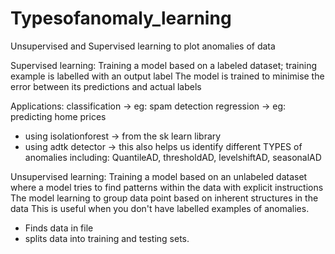 # Typesofanomaly_learning
Unsupervised and Supervised learning to plot anomalies of data

Supervised learning: 
Training a model based on a labeled dataset; training example is labelled with an output label 
The model is trained to minimise the error between its predictions and actual labels 

Applications: 
classification -> eg: spam detection 
regression -> eg: predicting home prices 

- using isolationforest -> from the sk learn library
- using adtk detector -> this also helps us identify different TYPES of anomalies including: QuantileAD, thresholdAD, levelshiftAD, seasonalAD

Unsupervised learning: 
Training a model based on an unlabeled dataset where a model tries to find patterns within the data with explicit instructions 
The model learning to group data point based on inherent structures in the data 
This is useful when you don't have labelled examples of anomalies. 

- Finds data in file
- splits data into training and testing sets. 
